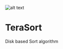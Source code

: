![alt text](https://travis-ci.com/pvkc/TeraSort.svg?branch=master)
# TeraSort
Disk based Sort algorithm
